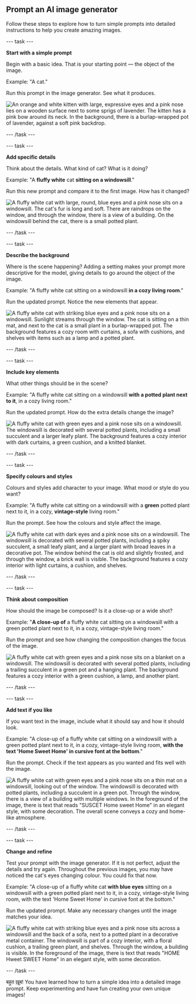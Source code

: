 ## Prompt an AI image generator

Follow these steps to explore how to turn simple prompts into detailed instructions to help you create amazing images.

\--- task ---

**Start with a simple prompt**

Begin with a basic idea. That is your starting point — the object of the image.

Example: "A cat."

Run this prompt in the image generator. See what it produces.

![An orange and white kitten with large, expressive eyes and a pink nose lies on a wooden surface next to some sprigs of lavender. The kitten has a pink bow around its neck. In the background, there is a burlap-wrapped pot of lavender, against a soft pink backdrop.](images/prompt.jpg)

\--- /task ---

\--- task ---

**Add specific details**

Think about the details. What kind of cat? What is it doing?

Example: "A **fluffy white** cat **sitting on a windowsill**."

Run this new prompt and compare it to the first image. How has it changed?

![A fluffy white cat with large, round, blue eyes and a pink nose sits on a windowsill. The cat's fur is long and soft. There are raindrops on the window, and through the window, there is a view of a building. On the windowsill behind the cat, there is a small potted plant.](images/prompt2.jpg)

\--- /task ---

\--- task ---

**Describe the background**

Where is the scene happening? Adding a setting makes your prompt more descriptive for the model, giving details to go around the object of the image.

Example: "A fluffy white cat sitting on a windowsill **in a cozy living room**."

Run the updated prompt. Notice the new elements that appear.

![A fluffy white cat with striking blue eyes and a pink nose sits on a windowsill. Sunlight streams through the window. The cat is sitting on a thin mat, and next to the cat is a small plant in a burlap-wrapped pot. The background features a cozy room with curtains, a sofa with cushions, and shelves with items such as a lamp and a potted plant.](images/prompt3.jpg)

\--- /task ---

\--- task ---

**Include key elements**

What other things should be in the scene?

Example: "A fluffy white cat sitting on a windowsill **with a potted plant next to it**, in a cozy living room."

Run the updated prompt. How do the extra details change the image?

![A fluffy white cat with green eyes and a pink nose sits on a windowsill. The windowsill is decorated with several potted plants, including a small succulent and a larger leafy plant. The background features a cozy interior with dark curtains, a green cushion, and a knitted blanket.](images/prompt4.jpg)

\--- /task ---

\--- task ---

**Specify colours and styles**

Colours and styles add character to your image. What mood or style do you want?

Example: "A fluffy white cat sitting on a windowsill with a **green** potted plant next to it, in a cozy, **vintage-style** living room."

Run the prompt. See how the colours and style affect the image.

![A fluffy white cat with dark eyes and a pink nose sits on a windowsill. The windowsill is decorated with several potted plants, including a spiky succulent, a small leafy plant, and a larger plant with broad leaves in a decorative pot. The window behind the cat is old and slightly frosted, and through the window, a brick wall is visible. The background features a cozy interior with light curtains, a cushion, and shelves.](images/prompt5.jpg)

\--- /task ---

\--- task ---

**Think about composition**

How should the image be composed? Is it a close-up or a wide shot?

Example: "**A close-up of** a fluffy white cat sitting on a windowsill with a green potted plant next to it, in a cozy, vintage-style living room."

Run the prompt and see how changing the composition changes the focus of the image.

![A fluffy white cat with green eyes and a pink nose sits on a blanket on a windowsill. The windowsill is decorated with several potted plants, including a trailing succulent in a green pot and a hanging plant. The background features a cozy interior with a green cushion, a lamp, and another plant.](images/prompt6.jpg)

\--- /task ---

\--- task ---

**Add text if you like**

If you want text in the image, include what it should say and how it should look.

Example: "A close-up of a fluffy white cat sitting on a windowsill with a green potted plant next to it, in a cozy, vintage-style living room, **with the text 'Home Sweet Home' in cursive font at the bottom**."

Run the prompt. Check if the text appears as you wanted and fits well with the image.

![A fluffy white cat with green eyes and a pink nose sits on a thin mat on a windowsill, looking out of the window. The windowsill is decorated with potted plants, including a succulent in a green pot. Through the window, there is a view of a building with multiple windows. In the foreground of the image, there is text that reads "SUSCET Home sweet Home" in an elegant style, with some decoration. The overall scene conveys a cozy and home-like atmosphere.](images/prompt7.jpg)

\--- /task ---

\--- task ---

**Change and refine**

Test your prompt with the image generator. If it is not perfect, adjust the details and try again. Throughout the previous images, you may have noticed the cat's eyes changing colour. You could fix that now.

Example: "A close-up of a fluffy white cat **with blue eyes** sitting on a windowsill with a green potted plant next to it, in a cozy, vintage-style living room, with the text 'Home Sweet Home' in cursive font at the bottom."

Run the updated prompt. Make any necessary changes until the image matches your idea.

![A fluffy white cat with striking blue eyes and a pink nose sits across a windowsill and the back of a sofa, next to a potted plant in a decorative metal container. The windowsill is part of a cozy interior, with a floral cushion, a trailing green plant, and shelves. Through the window, a building is visible. In the foreground of the image, there is text that reads "HOME Hweet SWEET Home" in an elegant style, with some decoration.](images/prompt8.jpg)

\--- /task ---

बहुत ख़ूब! You have learned how to turn a simple idea into a detailed image prompt. Keep experimenting and have fun creating your own unique images!
